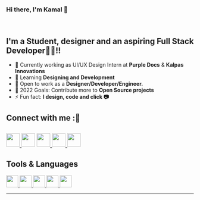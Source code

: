 ### Hi there, I'm Kamal 👋

<br />

## I'm a Student, designer and an aspiring Full Stack Developer👩‍💻!!

- 🔭 Currently working as UI/UX Design Intern at **Purple Docs** & **Kalpas Innovations**
- 🌱 Learning **Designing and Development**
- 👯 Open to work as a **Designer/Developer/Engineer.**
- 🥅 2022 Goals: Contribute more to **Open Source projects**
- ⚡ Fun fact: **I design, code and click 📷**



<h2> Connect with me :🤝<h2/>
   <a href="https://www.linkedin.com/in/kamalpreet-singh-a489a2197/" class="pics"><img src="https://cdn.worldvectorlogo.com/logos/linkedin-icon-2.svg" height="36vh">  </a>
   <a href="https://github.com/KamalpreetS" class="pics"> <img src="https://cdn.worldvectorlogo.com/logos/github-icon-1.svg" height="36vh"></center></a>
   <a href="https://dribble.com/Kamal9991" class="pics"><img src="https://cdn.worldvectorlogo.com/logos/dribbble-icon.svg" height="36vh">  </a>
   <a href="https://www.behance.net/kamalpreetsingh3" class="pics"><img src="https://cdn.worldvectorlogo.com/logos/behance.svg" height="36vh">  </a>
   <a href="https://mail.google.com/mail/?view=cm&fs=1&tf=1&to=kamals9991@gmail.com" class="pics"><img src="https://cdn.worldvectorlogo.com/logos/official-gmail-icon-2020-.svg" height="36vh"></a>
  


<p><h2> Tools & Languages </h2>
<!--   <img src = "https://media2.giphy.com/media/QssGEmpkyEOhBCb7e1/giphy.gif?cid=ecf05e47a0n3gi1bfqntqmob8g9aid1oyj2wr3ds3mg700bl&rid=giphy.gif" width = 32px> <br> -->
<a href= https://www.figma.com/?fuid= > <img width ='32px' src ="https://cdn.worldvectorlogo.com/logos/figma-1.svg"> </a>
<a href= https://www.adobe.com/in/products/xd.html> <img width ='32px' src ="https://cdn.worldvectorlogo.com/logos/adobe-xd-2.svg"> </a>
<a href= https://www.adobe.com/in/products/photoshop.html> <img width ='32px' src ="https://cdn.worldvectorlogo.com/logos/adobe-photoshop-2.svg"> </a>
<a href= https://en.wikipedia.org/wiki/HTML5 > <img width ='32px' src ="https://cdn.worldvectorlogo.com/logos/html-1.svg"> </a>
<a href= https://en.wikipedia.org/wiki/CSS> <img width ='32px' src ="https://cdn.worldvectorlogo.com/logos/css-3.svg"> </a>

<br>

---


